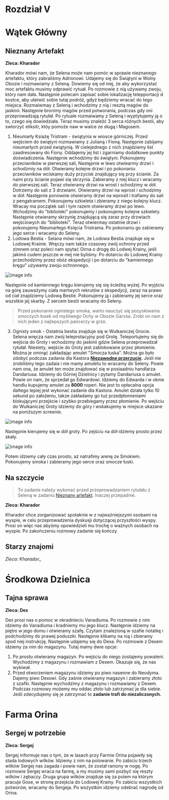 # Rozdział V

# Wątek Główny

## Nieznany Artefakt

__Zleca: Kharador__

Kharador mówi nam, że Selena może nam pomóc w sprawie nieznanego artefaktu, który zabraliśmy Adrionowi. Udajemy się do Świątyni w Wolny Obozie i rozmawiamy z Seleną. Dowiemy się od niej, że aby wykorzystać moc artefaktu musimy odprawić rytuał. Po rozmowie z nią używamy zwoju, który nam dała. Następnie polecam zapisać sobie lokalizację telepportacji d kostce, aby ułatwić sobie tutaj podróż, gdyż będziemy wracać do tego miejsca. Rozmaiwmay z Seleną i wchodzimy z nią i resztą magów do jaskinii. Następnie bronimy magów przed potworania, podczas gdy oni przeprowadzają rytułał. Po rytuale rozmaiwamy z Seleną i wyptytujemy ją o to, czego się dowiedziała. Teraz musimy znaleźć 3 serca różnych bestii, aby swtorzyć eliksitr, któy pomoże naw w walce ze sługą i Magusem.

1. Nieumarły Ksiażę  Tristram - świątynia w wiosce górniczej. Przed wejściem do świątyni rozmawiamy z Julianą i Fioną. Następnie zabijamy nieumarłych przed świątynią. W cielejednego z nich znajdziemy list zaadresowany do Fiony. Oddajemy jej list i zgarniamy dodatkowe punkty doświadczenia. Następnie wchodzimy do świątyni. Pokonujemy przeciwników w pierwszej sali, Następnie w lewo otwiearmy drzwi i schodzmiy na dół. Otwieramy kolejne drzwi i po pokonaniu przeciwników wciskamy duży przycisk znajdujący się przy ścianie. Za nami przy ścianie pojawi się skrzynia. Zabieramy z niej klucz i wracamy do pierwszej sali. Teraz otwieramy drzwi na wrost i schodzimy w dół. Dotrzemy do sali z 3 drzwiami. Otwieramy drzwi na wprost i schodzimy w dół. Następnie ponownie otwieramy drzwi na wprosit i trafiamy do sali z pengatramem. Pokonujemy szkieleta i zbieramy z niego kolejny klucz. Wracay ma początek sali i tym razem otwieramy drzwi po lewo. Wchodzimy do "biblioteki" pokonujemy i pokonujemy kolejne szkielety. Następnie otwieramy skrzynię znajdującą się zaraz przy drzwiach wejściowych do "biblioteki". Teraz otwiermay ostatnie drzwi i pokonujemy Nieumarłego Księcia Tristrama. Po pokonaniu go zabieramy jego serce i wracamy do Seleny.
2. Lodowa Bestia - Selana mówi nam, że Lodowa Bestia znajduje się w Lodowej Krainie. Wręczy nam także czasowy zwój ochrony przed zimnem oraz poleci nam spytać Oirna o drogę do Lodwej Krainy, jeśli jakimś cudem jeszcze w niej nie byliśmy. Po dotarciu do Lodowej Krainy przechodzimy przez obóz ekspedycji i po dotarciu do "kamiennego kręgu" używamy zwoju ochronnego.

![image info](https://i.imgur.com/P5TgIYt.png)

Następnie od kamiennego kręgu kierujemy się się ścieżką wyżej. Po wyjściu na górę zauważymy ciała martwych rekrutów z ekspedycji, zaraz na prawo od ciał znajdziemy Lodową Bestie. Pokonujemy ją i zabieramy jej serce oraz wszstkie jej skarby. Z sercem bestii wracamy do Seleny.

> Przed pokonanie ognistego smoka, warto nauczyć się pozyskiwania smoczych łusek od myśliwego Ochy w Obozie Garvsa. Zrobi on nam z nich jeden z najlepszych pancerzy w grze.

3. Ognisty smok - Ostatnia bestia znajduje się w Wulkaniczej Grocie. Selena wręcza nam zwój teleprotacyjny pod Grotę. Teleportujemy się do wejścia do Groty i wchodzimy do jaskinii gdzie Selena przeprowadzał rytułał. Niestety, wejście do Groty jest zablokowane przez płomienie. Można je ominąć zakładając amulet "Smocza łuska". Można go było zdobyć podczas zadania dla Kastora __[Niezawodne przerzucie](#niezawodne-przerzucie)__. Jeśli nie zrobiliśmy tego zadaia i nie mamy amuletu to wracamy do Seleny. Powie nam ona, że amulet ten może znajdować się w posiaadniu handlarza Dandariusa. Idziemy do Górnej Dzielnicy i pytamy Dandariusa o amulet. Powie on nam, że sprzedał go Edwardowi. Idziemy do Edwarda i w oknie handlu kupujemy amulet za __8000__ roperi. Nie jest to opłacalna opcja daltego lepiej jest wykonać zadanie dla Kastora. Amulet działa tylko 10 sekund po założeniu, takze zakładamy go tuż przedpłomieniami blokującymi przejście i szybko przebiegamy przez płomienie. Po wejściu do Wulkaniczej Groty idziemy do góry i wskakujemy w miejsce ukazane na poniższym screenie.

![image info](https://i.imgur.com/ed9EY1x.png)

Następnie kierujemy się w dół groty. Po zejściu na dół idziemy prosto przez skały.

![image info](https://i.imgur.com/4LwCsCR.png)

Potem idziemy cały czas prosto, aż natrafimy arenę ze Smokiem. Pokonujemy smoka i zabieramy jego serce oraz smocze łuski.

## Na szczycie

> To zadanie należy wykonać przed przeprowadzaniem rytułału z Seleną w zadaniu [Nieznany artefakt](#nieznany-artefakt). Inaczej przepadnie.

__Zleca: Kharador__

Kharador chce zorganizować spotaknie w z najważniejszymi osobami na wyspie, w celu przeprowadzenia dyskusji dotyczącej przyszłości wyspy. Prosi on więc nas abyśmy opowiedzieli mu trochę o ważnych osobach na wyspie. Po zakończeniu rozmowy zadanie się kończy.

## Starzy znajomi

_Zleca: Kharador__

# Środkowa Dzielnica

## Tajna sprawa

__Zleca: Dex__

Dex prosi nas o pomoc w okradnieciu Vanadiuma. Po rozmowie z nim idziemy do Vanadiuma i kradniemy mu jego klucz. Następnie idziemy na piętro w jego domu i otwieramy szafę. Czytam znalezioną w szafie notatkę i podchodzimy do prawej poduszki. Następnie klikamy na nią i zbieramy spod niej instrukcję. Następnie udajemy się do Dexa. Po rozmowie z Dexem idziemy za nim do magazynu. Tutaj mamy dwie opcje:

1. Po prostu otwieramy magazyn. Po wejściu do niego zostajemy powaleni. Wychodzimy z magazynu i rozmawiam z Dexem. Okazuje się, że nas wykiwał.
2. Przed otworzeniem magazynu idziemy po piwo nasenne do Neodyma. Dajemy piwo Dexowi. Gdy zaśnie otwieramy magazyn i zabieramy złoto z szafki. Następnie wychodzimy z magazynu i rozmawiamy z Dexem. Podczas rozmowy możemy mu oddac złoto lub zatrzymać je dla siebie. Jeśli zdecydujemy się je zatrzymać to __zadanie trafi do niezaliczonych.__

# Farma Orina

## Sergej w potrzebie

__Zleca: Sergej__

Sergej informuje nas o tym, że w lasach przy Farmie Orina pojawiły się stada lodowych wilków. Idziemy z nim na polowanie. Po zabiciu trzech wilków Sergej nas zagada  i powie nam, że został raniony w nogę. Po rozmowie Sergej wraca na farmę, a my musimy sami pozbyć się reszty wilków i zębaczy. Druga grupa wilków znajduje się za polem na którym pracuje Gose, w stronę przejścia do Lodowej Krainy. Po zabiciu wszystkich potworów, wracamy do Sergeja. Po wszystkim idziemy odebrać nagrodę od Orina.
